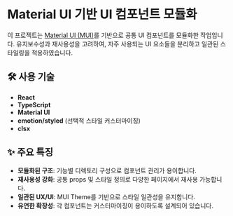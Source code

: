 # Material UI 기반 UI 컴포넌트 모듈화

이 프로젝트는 [Material UI (MUI)](https://mui.com/)를 기반으로 공통 UI 컴포넌트를 모듈화한 작업입니다. 유지보수성과 재사용성을 고려하여, 자주 사용되는 UI 요소들을 분리하고 일관된 스타일링을 적용하였습니다.

## 🛠️ 사용 기술

- **React**
- **TypeScript**
- **Material UI**
- **emotion/styled** (선택적 스타일 커스터마이징)
- **clsx** 

## ✨ 주요 특징

- **모듈화된 구조**: 기능별 디렉토리 구성으로 컴포넌트 관리가 용이합니다.
- **재사용성 강화**: 공통 props 및 스타일 정의로 다양한 페이지에서 재사용 가능합니다.
- **일관된 UX/UI**: MUI Theme를 기반으로 스타일 일관성을 유지합니다.
- **유연한 확장성**: 각 컴포넌트는 커스터마이징이 용이하도록 설계되어 있습니다.
